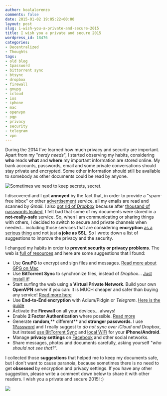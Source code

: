 ```yaml
---
author: koalalorenzo
comments: false
date: 2015-01-02 19:05:22+00:00
layout: post
slug: i-wish-you-a-private-and-secure-2015
title: I wish you a private and secure 2015
wordpress_id: 18476
categories:
- Decentralized
- Thoughts
tags:
- old blog
- 1password
- bittorrent sync
- btsync
- dropbox
- firewall
- gnupg
- icloud
- ios
- iphone
- mac
- openvpn
- pgp
- privacy
- security
- telegram
- vpn
---
```


During the 2014 I've learned how much privacy and security are important. Apart from my "_nerdy needs_", I started observing my habits, considering **who** reads **what** and **where** my important information are stored online. My bank accounts, passwords, email and some private conversations should stay private and encrypted. Some other information should still be available to somebody as other documents could be read by anyone. <!--more-->

![Sometimes we need to keep secrets, secret.](cover-batcave.webp)

I discovered and I got **annoyed** by the fact that, in order to provide a "spam-free inbox" or other [advertisement](https://en.wikipedia.org/wiki/Gmail#Privacy) service, all my emails are read and scanned by _Gmail_. I also [got rid of _Dropbox_](http://www.businessinsider.com/edward-snowden-warned-of-dropbox-hack-2014-10?IR=T) because after [thousand of passwords leaked](http://thenextweb.com/apps/2014/10/14/dropbox-passwords-leak-online-alleged-hack/), I felt bad that some of my documents were stored in a **not-really-safe** service. So, when I am communicating or sharing things with others, I decided to switch to secure and private channels when needed... including those services that are considering **encryption** [as a serious thing](http://www.cryptofails.com/post/70546720222/telegrams-cryptanalysis-contest) and not just **a joke as SSL**. So I wrote down a list of suggestions to improve the privacy and the security.

I changed my habits in order to **prevent security or privacy problems**. The web is [full of resources](https://ssd.eff.org/en) and here are some suggestions that I found:


  * Use **GnuPG** to encrypt and sign files and messages. [Read more about GPG on Mac](https://ssd.eff.org/en/playlist/mac-user#how-use-pgp-mac-os-x)
  * Use **BitTorrent Sync** to synchronize files, instead of _Dropbox_... [Just install it](http://www.getsync.com/)!
  * Start surfing the web using a **Virtual Private Network**. Build your own **OpenVPN** server if you can: It is MUCH cheaper and safer than buying any service! [Read more here](https://ssd.eff.org/en/playlist/human-rights-defender#playlist)
  * Use **End-to-End encryption** with Adium/Pidgin or _Telegram_. [Here is the guide](https://ssd.eff.org/en/playlist/mac-user#how-use-otr-mac)
  * Activate the **Firewall** on all your devices... always!
  * Enable **2 Factor Authentication** where possible. [Read more](http://gizmodo.com/how-to-enable-two-factor-authentication-on-all-your-acc-510245714)
  * Generate **random**,** different** and **stronger passwords**. I use [1Password](https://agilebits.com/onepassword) and I really suggest to _do not sync over iCloud and Dropbox_, but instead [use BitTorrent Sync](http://digiex.net/guides-reviews/guides-tutorials/application-guides/13815-how-setup-1password-syncing-bittorrent-sync.html) and [local WiFi](https://guides.agilebits.com/1password-ios/5/en/topic/sync-over-wifi) for your **iPhone/Android**.
  * Manage **privacy settings** on [Facebook](https://www.facebook.com/privacy) and other social networks.
  * Share messages, photos and documents carefully, asking yourself "_who should not see that?_".


I collected those **suggestions** that helped me to keep my documents safe, but I don't want to cause paranoia, because sometimes there is no need to get **obsessed** by encryption and privacy settings. If you have any other suggestion, please write a comment down below to share it with other readers. I wish you a private and secure 2015! :)

![](5175498828_40818bfde0_o.webp)
